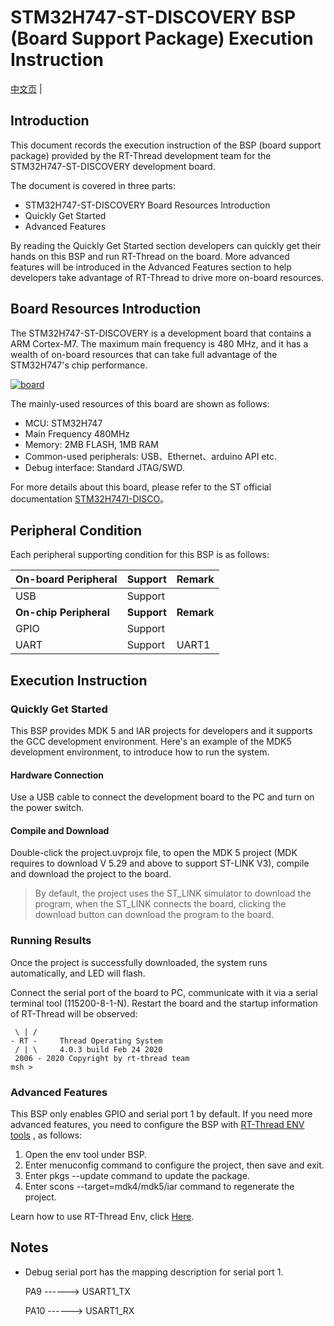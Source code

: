 # STM32H747-ST-DISCOVERY BSP (Board Support Package) Execution Instruction

[中文页](README_zh.md) |

## Introduction

This document records the execution instruction of the BSP (board support package) provided by the RT-Thread development team for the STM32H747-ST-DISCOVERY development board.

The document is covered in three parts:

- STM32H747-ST-DISCOVERY Board Resources Introduction
- Quickly Get Started
- Advanced Features

By reading the Quickly Get Started section developers can quickly get their hands on this BSP and run RT-Thread on the board. More advanced features will be introduced in the Advanced Features section to help developers take advantage of RT-Thread to drive more on-board resources.

## Board Resources Introduction

The STM32H747-ST-DISCOVERY is a development board that contains a ARM Cortex-M7. The maximum main frequency is 480 MHz, and it has a wealth of on-board resources that can take full advantage of the STM32H747's chip performance.



[![board](https://github.com/RT-Thread/rt-thread/raw/master/bsp/stm32/stm32h747-st-discovery/figures/board.png)](https://github.com/RT-Thread/rt-thread/blob/master/bsp/stm32/stm32h747-st-discovery/figures/board.png)

The mainly-used resources of this board are shown as follows:

- MCU: STM32H747
- Main Frequency 480MHz
- Memory: 2MB FLASH, 1MB RAM
- Common-used peripherals: USB、Ethernet、arduino API etc.
- Debug interface: Standard JTAG/SWD.

For more details about this board, please refer to the ST official documentation [STM32H747I-DISCO](https://www.st.com/content/st_com/en/products/evaluation-tools/product-evaluation-tools/mcu-mpu-eval-tools/stm32-mcu-mpu-eval-tools/stm32-discovery-kits/stm32h747i-disco.html)。

## Peripheral Condition

Each peripheral supporting condition for this BSP is as follows:

| **On-board Peripheral** | **Support** | **Remark** |
| ----------------------- | ----------- | ---------- |
| USB                     | Support     |            |
| **On-chip Peripheral**  | **Support** | **Remark** |
| GPIO                    | Support     |            |
| UART                    | Support     | UART1      |

## Execution Instruction

### Quickly Get Started

This BSP provides MDK 5 and IAR projects for developers and it supports the GCC development environment. Here's an example of the MDK5 development environment, to introduce how to run the system.

#### **Hardware Connection**

Use a USB cable to connect the development board to the PC and turn on the power switch.

#### **Compile and Download**

Double-click the project.uvprojx file, to open the MDK 5 project (MDK requires to download V 5.29 and above to support ST-LINK V3), compile and download the project to the board.

> By default, the project uses the ST_LINK simulator to download the program, when the ST_LINK connects the board, clicking the download button can download the program to the board.

### **Running Results**

Once the project is successfully downloaded, the system runs automatically, and LED will flash.

Connect the serial port of the board to PC, communicate with it via a serial terminal tool (115200-8-1-N). Restart the board and the startup information of RT-Thread will be observed:

```
 \ | /
- RT -     Thread Operating System
 / | \     4.0.3 build Feb 24 2020
 2006 - 2020 Copyright by rt-thread team
msh >
```

### **Advanced Features**

This BSP only enables GPIO and serial port 1 by default. If you need more advanced features, you need to configure the BSP with [RT-Thread ENV tools](https://www.rt-thread.io/download.html?download=Env) , as follows:

1. Open the env tool under BSP.
2. Enter menuconfig command to configure the project, then save and exit.
3. Enter pkgs --update command to update the package.
4. Enter scons --target=mdk4/mdk5/iar command to regenerate the project.

Learn how to use RT-Thread Env, click [Here](https://github.com/RT-Thread/rt-thread/blob/master/documentation/env/env.md).

## **Notes**

- Debug serial port has the mapping description for serial port 1.

  PA9 ------> USART1_TX

  PA10 ------> USART1_RX